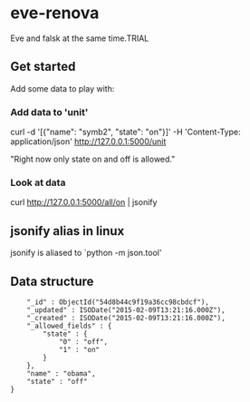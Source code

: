 # eve-renova
Eve and falsk at the same time.TRIAL

## Get started
Add some data to play with:

### Add data to 'unit'
curl -d '[{"name": "symb2", "state": "on"}]' -H 'Content-Type: application/json'  http://127.0.0.1:5000/unit

"Right now only state on and off is allowed."

### Look at data
curl http://127.0.0.1:5000/all/on | jsonify

## jsonify alias in linux
jsonify is aliased to `python -m json.tool'

## Data structure
```python{
    "_id" : ObjectId("54d8b44c9f19a36cc98cbdcf"),
    "_updated" : ISODate("2015-02-09T13:21:16.000Z"),
    "_created" : ISODate("2015-02-09T13:21:16.000Z"),
    "_allowed_fields" : {
        "state" : {
            "0" : "off",
            "1" : "on"
        }
    },
    "name" : "obama",
    "state" : "off"
}
```
